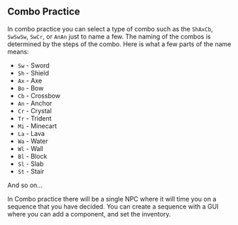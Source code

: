 Combo Practice
---
In combo practice you can select a type of combo such as the `ShAxCb`, `SwSwSw`, `SwCr`, or `AnAn` just to name a few. The naming of the combos is determined by the steps of the combo. Here is what a few parts of the name means:
- `Sw` - Sword
- `Sh` - Shield
- `Ax` - Axe
- `Bo` - Bow
- `Cb` - Crossbow
- `An` - Anchor
- `Cr` - Crystal
- `Tr` - Trident
- `Mi` - Minecart
- `La` - Lava
- `Wa` - Water
- `Wl` - Wall
- `Bl` - Block
- `Sl` - Slab
- `St` - Stair

And so on...

In Combo practice there will be a single NPC where it will time you on a sequence that you have decided. You can create a sequence with a GUI where you can add a component, and set the inventory.